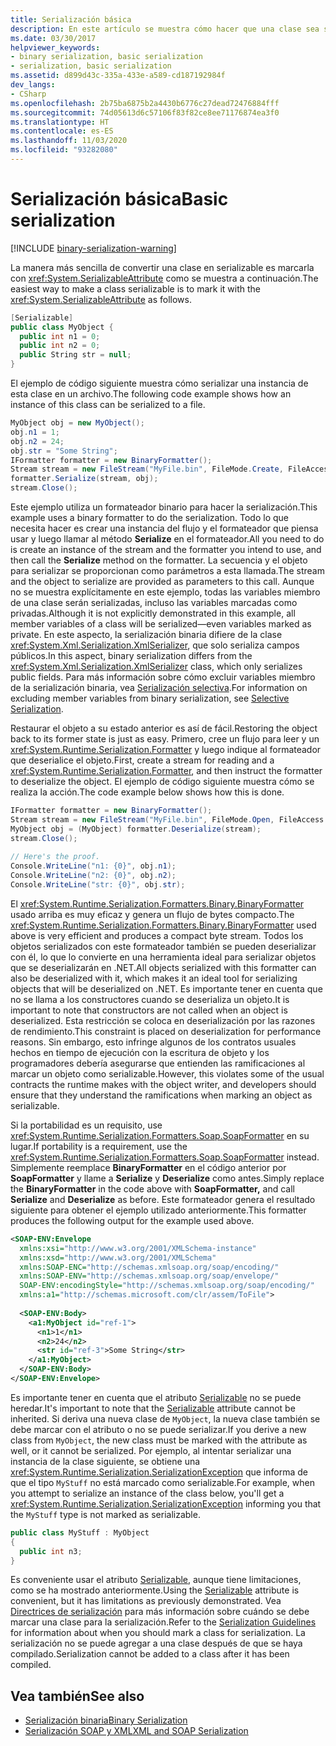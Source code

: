 ```yaml
---
title: Serialización básica
description: En este artículo se muestra cómo hacer que una clase sea serializable con SerializableAttribute y se incluyen ejemplos de serialización y deserialización.
ms.date: 03/30/2017
helpviewer_keywords:
- binary serialization, basic serialization
- serialization, basic serialization
ms.assetid: d899d43c-335a-433e-a589-cd187192984f
dev_langs:
- CSharp
ms.openlocfilehash: 2b75ba6875b2a4430b6776c27dead72476884fff
ms.sourcegitcommit: 74d05613d6c57106f83f82ce8ee71176874ea3f0
ms.translationtype: HT
ms.contentlocale: es-ES
ms.lasthandoff: 11/03/2020
ms.locfileid: "93282080"
---
```

# <a name="basic-serialization"></a><span data-ttu-id="1562d-103">Serialización básica</span><span class="sxs-lookup"><span data-stu-id="1562d-103">Basic serialization</span></span>

[!INCLUDE [binary-serialization-warning](../../../includes/binary-serialization-warning.md)]

<span data-ttu-id="1562d-104">La manera más sencilla de convertir una clase en serializable es marcarla con <xref:System.SerializableAttribute> como se muestra a continuación.</span><span class="sxs-lookup"><span data-stu-id="1562d-104">The easiest way to make a class serializable is to mark it with the <xref:System.SerializableAttribute> as follows.</span></span>  
  
```csharp  
[Serializable]  
public class MyObject {  
  public int n1 = 0;  
  public int n2 = 0;  
  public String str = null;  
}  
```  
  
<span data-ttu-id="1562d-105">El ejemplo de código siguiente muestra cómo serializar una instancia de esta clase en un archivo.</span><span class="sxs-lookup"><span data-stu-id="1562d-105">The following code example shows how an instance of this class can be serialized to a file.</span></span>  
  
```csharp  
MyObject obj = new MyObject();  
obj.n1 = 1;  
obj.n2 = 24;  
obj.str = "Some String";  
IFormatter formatter = new BinaryFormatter();  
Stream stream = new FileStream("MyFile.bin", FileMode.Create, FileAccess.Write, FileShare.None);  
formatter.Serialize(stream, obj);  
stream.Close();  
```  
  
<span data-ttu-id="1562d-106">Este ejemplo utiliza un formateador binario para hacer la serialización.</span><span class="sxs-lookup"><span data-stu-id="1562d-106">This example uses a binary formatter to do the serialization.</span></span> <span data-ttu-id="1562d-107">Todo lo que necesita hacer es crear una instancia del flujo y el formateador que piensa usar y luego llamar al método **Serialize** en el formateador.</span><span class="sxs-lookup"><span data-stu-id="1562d-107">All you need to do is create an instance of the stream and the formatter you intend to use, and then call the **Serialize** method on the formatter.</span></span> <span data-ttu-id="1562d-108">La secuencia y el objeto para serializar se proporcionan como parámetros a esta llamada.</span><span class="sxs-lookup"><span data-stu-id="1562d-108">The stream and the object to serialize are provided as parameters to this call.</span></span> <span data-ttu-id="1562d-109">Aunque no se muestra explícitamente en este ejemplo, todas las variables miembro de una clase serán serializadas, incluso las variables marcadas como privadas.</span><span class="sxs-lookup"><span data-stu-id="1562d-109">Although it is not explicitly demonstrated in this example, all member variables of a class will be serialized—even variables marked as private.</span></span> <span data-ttu-id="1562d-110">En este aspecto, la serialización binaria difiere de la clase <xref:System.Xml.Serialization.XmlSerializer>, que solo serializa campos públicos.</span><span class="sxs-lookup"><span data-stu-id="1562d-110">In this aspect, binary serialization differs from the <xref:System.Xml.Serialization.XmlSerializer> class, which only serializes public fields.</span></span> <span data-ttu-id="1562d-111">Para más información sobre cómo excluir variables miembro de la serialización binaria, vea [Serialización selectiva](selective-serialization.md).</span><span class="sxs-lookup"><span data-stu-id="1562d-111">For information on excluding member variables from binary serialization, see [Selective Serialization](selective-serialization.md).</span></span>  
  
<span data-ttu-id="1562d-112">Restaurar el objeto a su estado anterior es así de fácil.</span><span class="sxs-lookup"><span data-stu-id="1562d-112">Restoring the object back to its former state is just as easy.</span></span> <span data-ttu-id="1562d-113">Primero, cree un flujo para leer y un <xref:System.Runtime.Serialization.Formatter> y luego indique al formateador que deserialice el objeto.</span><span class="sxs-lookup"><span data-stu-id="1562d-113">First, create a stream for reading and a <xref:System.Runtime.Serialization.Formatter>, and then instruct the formatter to deserialize the object.</span></span> <span data-ttu-id="1562d-114">El ejemplo de código siguiente muestra cómo se realiza la acción.</span><span class="sxs-lookup"><span data-stu-id="1562d-114">The code example below shows how this is done.</span></span>  
  
```csharp  
IFormatter formatter = new BinaryFormatter();  
Stream stream = new FileStream("MyFile.bin", FileMode.Open, FileAccess.Read, FileShare.Read);  
MyObject obj = (MyObject) formatter.Deserialize(stream);  
stream.Close();  
  
// Here's the proof.  
Console.WriteLine("n1: {0}", obj.n1);  
Console.WriteLine("n2: {0}", obj.n2);  
Console.WriteLine("str: {0}", obj.str);  
```  
  
<span data-ttu-id="1562d-115">El <xref:System.Runtime.Serialization.Formatters.Binary.BinaryFormatter> usado arriba es muy eficaz y genera un flujo de bytes compacto.</span><span class="sxs-lookup"><span data-stu-id="1562d-115">The <xref:System.Runtime.Serialization.Formatters.Binary.BinaryFormatter> used above is very efficient and produces a compact byte stream.</span></span> <span data-ttu-id="1562d-116">Todos los objetos serializados con este formateador también se pueden deserializar con él, lo que lo convierte en una herramienta ideal para serializar objetos que se deserializarán en .NET.</span><span class="sxs-lookup"><span data-stu-id="1562d-116">All objects serialized with this formatter can also be deserialized with it, which makes it an ideal tool for serializing objects that will be deserialized on .NET.</span></span> <span data-ttu-id="1562d-117">Es importante tener en cuenta que no se llama a los constructores cuando se deserializa un objeto.</span><span class="sxs-lookup"><span data-stu-id="1562d-117">It is important to note that constructors are not called when an object is deserialized.</span></span> <span data-ttu-id="1562d-118">Esta restricción se coloca en deserialización por las razones de rendimiento.</span><span class="sxs-lookup"><span data-stu-id="1562d-118">This constraint is placed on deserialization for performance reasons.</span></span> <span data-ttu-id="1562d-119">Sin embargo, esto infringe algunos de los contratos usuales hechos en tiempo de ejecución con la escritura de objeto y los programadores debería asegurarse que entienden las ramificaciones al marcar un objeto como serializable.</span><span class="sxs-lookup"><span data-stu-id="1562d-119">However, this violates some of the usual contracts the runtime makes with the object writer, and developers should ensure that they understand the ramifications when marking an object as serializable.</span></span>  
  
<span data-ttu-id="1562d-120">Si la portabilidad es un requisito, use <xref:System.Runtime.Serialization.Formatters.Soap.SoapFormatter> en su lugar.</span><span class="sxs-lookup"><span data-stu-id="1562d-120">If portability is a requirement, use the <xref:System.Runtime.Serialization.Formatters.Soap.SoapFormatter> instead.</span></span> <span data-ttu-id="1562d-121">Simplemente reemplace **BinaryFormatter** en el código anterior por **SoapFormatter** y llame a **Serialize** y **Deserialize** como antes.</span><span class="sxs-lookup"><span data-stu-id="1562d-121">Simply replace the **BinaryFormatter** in the code above with **SoapFormatter,** and call **Serialize** and **Deserialize** as before.</span></span> <span data-ttu-id="1562d-122">Este formateador genera el resultado siguiente para obtener el ejemplo utilizado anteriormente.</span><span class="sxs-lookup"><span data-stu-id="1562d-122">This formatter produces the following output for the example used above.</span></span>  
  
```xml  
<SOAP-ENV:Envelope  
  xmlns:xsi="http://www.w3.org/2001/XMLSchema-instance"  
  xmlns:xsd="http://www.w3.org/2001/XMLSchema"
  xmlns:SOAP-ENC="http://schemas.xmlsoap.org/soap/encoding/"  
  xmlns:SOAP-ENV="http://schemas.xmlsoap.org/soap/envelope/"  
  SOAP-ENV:encodingStyle="http://schemas.xmlsoap.org/soap/encoding/"  
  xmlns:a1="http://schemas.microsoft.com/clr/assem/ToFile">  
  
  <SOAP-ENV:Body>  
    <a1:MyObject id="ref-1">  
      <n1>1</n1>  
      <n2>24</n2>  
      <str id="ref-3">Some String</str>  
    </a1:MyObject>  
  </SOAP-ENV:Body>  
</SOAP-ENV:Envelope>  
```  
  
<span data-ttu-id="1562d-123">Es importante tener en cuenta que el atributo [Serializable](xref:System.SerializableAttribute) no se puede heredar.</span><span class="sxs-lookup"><span data-stu-id="1562d-123">It's important to note that the [Serializable](xref:System.SerializableAttribute) attribute cannot be inherited.</span></span> <span data-ttu-id="1562d-124">Si deriva una nueva clase de `MyObject`, la nueva clase también se debe marcar con el atributo o no se puede serializar.</span><span class="sxs-lookup"><span data-stu-id="1562d-124">If you derive a new class from `MyObject`, the new class must be marked with the attribute as well, or it cannot be serialized.</span></span> <span data-ttu-id="1562d-125">Por ejemplo, al intentar serializar una instancia de la clase siguiente, se obtiene una <xref:System.Runtime.Serialization.SerializationException> que informa de que el tipo `MyStuff` no está marcado como serializable.</span><span class="sxs-lookup"><span data-stu-id="1562d-125">For example, when you attempt to serialize an instance of the class below, you'll get a <xref:System.Runtime.Serialization.SerializationException> informing you that the `MyStuff` type is not marked as serializable.</span></span>  
  
```csharp  
public class MyStuff : MyObject
{  
  public int n3;  
}  
```  
  
 <span data-ttu-id="1562d-126">Es conveniente usar el atributo [Serializable](xref:System.SerializableAttribute), aunque tiene limitaciones, como se ha mostrado anteriormente.</span><span class="sxs-lookup"><span data-stu-id="1562d-126">Using the [Serializable](xref:System.SerializableAttribute) attribute is convenient, but it has limitations as previously demonstrated.</span></span> <span data-ttu-id="1562d-127">Vea [Directrices de serialización](serialization-guidelines.md) para más información sobre cuándo se debe marcar una clase para la serialización.</span><span class="sxs-lookup"><span data-stu-id="1562d-127">Refer to the [Serialization Guidelines](serialization-guidelines.md) for information about when you should mark a class for serialization.</span></span> <span data-ttu-id="1562d-128">La serialización no se puede agregar a una clase después de que se haya compilado.</span><span class="sxs-lookup"><span data-stu-id="1562d-128">Serialization cannot be added to a class after it has been compiled.</span></span>  
  
## <a name="see-also"></a><span data-ttu-id="1562d-129">Vea también</span><span class="sxs-lookup"><span data-stu-id="1562d-129">See also</span></span>

- [<span data-ttu-id="1562d-130">Serialización binaria</span><span class="sxs-lookup"><span data-stu-id="1562d-130">Binary Serialization</span></span>](binary-serialization.md)
- [<span data-ttu-id="1562d-131">Serialización SOAP y XML</span><span class="sxs-lookup"><span data-stu-id="1562d-131">XML and SOAP Serialization</span></span>](xml-and-soap-serialization.md)
